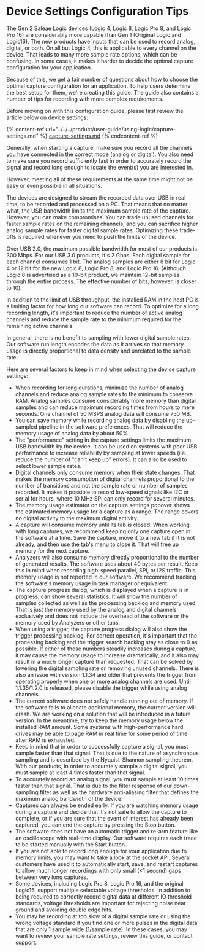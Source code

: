 # Device Settings Configuration Tips

The Gen 2 Saleae Logic devices (Logic 4, Logic 8, Logic Pro 8, and Logic Pro 16) are considerably more capable than Gen 1 (Original Logic and Logic16). The new products have inputs that can be used to record analog, digital, or both. On all but Logic 4, this is applicable to every channel on the device. That leads to many more sample rate options, which can be confusing. In some cases, it makes it harder to decide the optimal capture configuration for your application.

Because of this, we get a fair number of questions about how to choose the optimal capture configuration for an application. To help users determine the best setup for them, we're creating this guide. The guide also contains a number of tips for recording with more complex requirements.

Before moving on with this configuration guide, please first review the article below on device settings:

{% content-ref url="../../../product/user-guide/using-logic/capture-settings.md" %}
[capture-settings.md](../../../product/user-guide/using-logic/capture-settings.md)
{% endcontent-ref %}

Generally, when starting a capture, make sure you record all the channels you have connected in the correct mode (analog or digital). You also need to make sure you record sufficiently fast in order to accurately record the signal and record long enough to locate the event(s) you are interested in.

However, meeting all of these requirements at the same time might not be easy or even possible in all situations.

The devices are designed to stream the recorded data over USB in real time, to be recorded and processed on a PC. That means that no matter what, the USB bandwidth limits the maximum sample rate of the capture. However, you can make compromises. You can trade unused channels for faster sample rates on the remaining channels, and you can sacrifice higher analog sample rates for faster digital sample rates. Optimizing these trade-offs is required whenever you need to push the limits of the device.

Over USB 2.0, the maximum possible bandwidth for most of our products is 300 Mbps. For our USB 3.0 products, it's 2 Gbps. Each digital sample for each channel consumes 1 bit. The analog samples are either 8 bit for Logic 4 or 12 bit for the new Logic 8, Logic Pro 8, and Logic Pro 16. (Although Logic 8 is advertised as a 10-bit product, we maintain 12-bit samples through the entire process. The effective number of bits, however, is closer to 10).

In addition to the limit of USB throughput, the installed RAM in the host PC is a limiting factor for how long our software can record. To optimize for a long recording length, it's important to reduce the number of active analog channels and reduce the sample rate to the minimum required for the remaining active channels.

In general, there is no benefit to sampling with lower digital sample rates. Our software run length encodes the data as it arrives so that memory usage is directly proportional to data density and unrelated to the sample rate.

Here are several factors to keep in mind when selecting the device capture settings:

* When recording for long durations, minimize the number of analog channels and reduce analog sample rates to the minimum to conserve RAM. Analog samples consume considerably more memory than digital samples and can reduce maximum recording times from hours to mere seconds. One channel of 50 MSPS analog data will consume 750 MB.
* You can save memory while recording analog data by disabling the up-sampled pipeline in the software preferences. That will reduce the memory usage of analog data by about 50%.
* The "performance" setting in the capture settings limits the maximum USB bandwidth by the device. It can be used on systems with poor USB performance to increase reliability by sampling at lower speeds (i.e., reduce the number of "can't keep up" errors). It can also be used to select lower sample rates.
* Digital channels only consume memory when their state changes. That makes the memory consumption of digital channels proportional to the number of transitions and not the sample rate or number of samples recorded. It makes it possible to record low-speed signals like I2C or serial for hours, where 10 MHz SPI can only record for several minutes.
* The memory usage estimator on the capture settings popover shows the estimated memory usage for a capture as a range. The range covers no digital activity to the maximum digital activity.
* A capture will consume memory until its tab is closed. When working with long captures, we recommend keeping only one capture open in the software at a time. Save the capture, move it to a new tab if it is not already, and then use the tab's menu to close it. That will free up memory for the next capture.
* Analyzers will also consume memory directly proportional to the number of generated results. The software uses about 40 bytes per result. Keep this in mind when recording high-speed parallel, SPI, or I2S traffic. This memory usage is not reported in our software. We recommend tracking the software's memory usage in task manager or equivalent.
* The capture progress dialog, which is displayed when a capture is in progress, can show several statistics. It will show the number of samples collected as well as the processing backlog and memory used. That is just the memory used by the analog and digital channels exclusively and does not include the overhead of the software or the memory used by Analyzers or other tabs.
* When using a trigger, the capture progress dialog will also show the trigger processing backlog. For correct operation, it's important that the processing backlog and the trigger search backlog stay as close to 0 as possible. If either of these numbers steadily increases during a capture, it may cause the memory usage to increase dramatically, and it also may result in a much longer capture than requested. That can be solved by lowering the digital sampling rate or removing unused channels. There is also an issue with version 1.1.34 and older that prevents the trigger from operating properly when one or more analog channels are used. Until 1.1.35/1.2.0 is released, please disable the trigger while using analog channels.
* The current software does not safely handle running out of memory. If the software fails to allocate additional memory, the current version will crash. We are working on a solution that will be introduced in a future version. In the meantime, try to keep the memory usage below the installed RAM amount. Some systems with high-performance hard drives may be able to page RAM in real time for some period of time after RAM is exhausted.
* Keep in mind that in order to successfully capture a signal, you must sample faster than that signal. That is due to the nature of asynchronous sampling and is described by the Nyquist-Shannon sampling theorem. With our products, in order to accurately sample a digital signal, you must sample at least 4 times faster than that signal.
* To accurately record an analog signal, you must sample at least 10 times faster than that signal. That is due to the filter response of our down-sampling filter as well as the hardware anti-aliasing filter that defines the maximum analog bandwidth of the device.
* Captures can always be ended early. If you are watching memory usage during a capture and decide that it's not safe to allow the capture to complete, or if you are sure that the event of interest has already been captured, you can end the capture by pressing the Stop button.
* The software does not have an automatic trigger and re-arm feature like an oscilloscope with real-time display. Our software requires each trace to be started manually with the Start button.
* If you are not able to record long enough for your application due to memory limits, you may want to take a look at the socket API. Several customers have used it to automatically start, save, and restart captures to allow much longer recordings with only small (<1 second) gaps between very long captures.
* Some devices, including Logic Pro 8, Logic Pro 16, and the original Logic16, support multiple selectable voltage thresholds. In addition to being required to correctly record digital data at different IO threshold standards, voltage thresholds are important for rejecting noise near ground and avoiding double edge hits.
* You may be recording at too slow of a digital sample rate or using the wrong voltage standard if you find one or more pulses in the digital data that are only 1 sample wide (1/sample rate). In these cases, you may want to review your sample rate settings, review this guide, or contact support.
